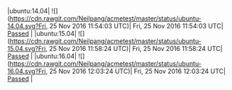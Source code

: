 |ubuntu:14.04| ![](https://cdn.rawgit.com/Neilpang/acmetest/master/status/ubuntu-14.04.svg?Fri, 25 Nov 2016 11:54:03 UTC)| Fri, 25 Nov 2016 11:54:03 UTC| [Passed](https://github.com/Neilpang/acmetest/blob/master/logs/ubuntu-14.04.out) |
|ubuntu:15.04| ![](https://cdn.rawgit.com/Neilpang/acmetest/master/status/ubuntu-15.04.svg?Fri, 25 Nov 2016 11:58:24 UTC)| Fri, 25 Nov 2016 11:58:24 UTC| [Passed](https://github.com/Neilpang/acmetest/blob/master/logs/ubuntu-15.04.out) |
|ubuntu:16.04| ![](https://cdn.rawgit.com/Neilpang/acmetest/master/status/ubuntu-16.04.svg?Fri, 25 Nov 2016 12:03:24 UTC)| Fri, 25 Nov 2016 12:03:24 UTC| [Passed](https://github.com/Neilpang/acmetest/blob/master/logs/ubuntu-16.04.out) |

